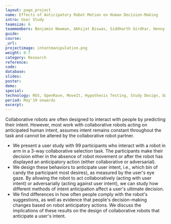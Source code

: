```yaml
---
layout: page_project
name: Effects of Anticipatory Robot Motion on Human Decision-Making
intro: User Study
teamsize: 6
teammembers: Benjamin Newman, Abhijat Biswas, Siddharth Girdhar, Henny Admoni, Kris Kitani
guide:
course:
_url: 
projectimage: intentmanipulation.png
weight: 0.7
category: Research
reference:
code:
database: 
slides: 
poster: 
demo: 
special:
technology: ROS, OpenRave, MoveIt, Hypothesis Testing, Study Design, Data Analysis
period: May'19 onwards
excerpt:
---
```

Collaborative robots are often designed to interact with people by predicting their intent. However, most work with collaborative robots acting on anticipated human intent, assumes intent remains constant throughout the task and cannot be altered by the collaborative robot partner. 
 - We present a user study with 99 participants who interact with a robot in arm in a 3-way collaborative selection task. The participants make their decision either in the absence of robot movement or after the robot has displayed an anticipatory action (either collaborative or adversarial). 
 - We design these behaviors to anticipate user intent, i.e., which bin of candy the participant most desires), as measured by the user's eye gaze. By allowing the robot to act collaboratively (acting with user intent) or adversarially (acting against user intent), we can study how different methods of intent anticipation affect a user's ultimate decision. 
 - We find differences in how often people comply with the robot's suggestions, as well as evidence that people's decision-making changes based on robot anticipatory actions. We discuss the implications of these results on the design of collaborative robots that anticipate a user's intent.